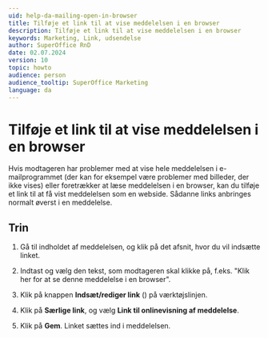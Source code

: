 ```yaml
---
uid: help-da-mailing-open-in-browser
title: Tilføje et link til at vise meddelelsen i en browser
description: Tilføje et link til at vise meddelelsen i en browser
keywords: Marketing, Link, udsendelse
author: SuperOffice RnD
date: 02.07.2024
version: 10
topic: howto
audience: person
audience_tooltip: SuperOffice Marketing
language: da
---
```


# Tilføje et link til at vise meddelelsen i en browser

Hvis modtageren har problemer med at vise hele meddelelsen i e-mailprogrammet (der kan for eksempel være problemer med billeder, der ikke vises) eller foretrækker at læse meddelelsen i en browser, kan du tilføje et link til at få vist meddelelsen som en webside. Sådanne links anbringes normalt øverst i en meddelelse.

## Trin

1. Gå til indholdet af meddelelsen, og klik på det afsnit, hvor du vil indsætte linket.

2. Indtast og vælg den tekst, som modtageren skal klikke på, f.eks. "Klik her for at se denne meddelelse i en browser".

3. Klik på knappen **Indsæt/rediger link** (<i class="ph ph-link" aria-hidden="true"></i>) på værktøjslinjen.

4. Klik på **Særlige link**, og vælg **Link til onlinevisning af meddelelse**.

5. Klik på **Gem**. Linket sættes ind i meddelelsen.

